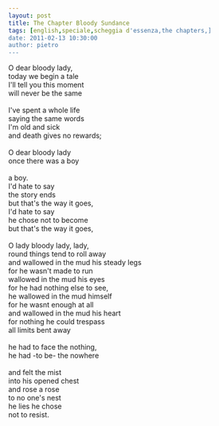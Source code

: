 ```yaml
---
layout: post
title: The Chapter Bloody Sundance
tags: [english,speciale,scheggia d'essenza,the chapters,]
date: 2011-02-13 10:30:00
author: pietro
---
```

O dear bloody lady,<br/>today we begin a tale<br/>I'll tell you this moment<br/>will never be the same<br/><br/>I've spent a whole life<br/>saying the same words<br/>I'm old and sick<br/>and death gives no rewards;<br/><br/>O dear bloody lady<br/>once there was a boy<br/><br/>a boy.<br/>I'd hate to say<br/>the story ends<br/>but that's the way it goes,<br/>I'd hate to say<br/>he chose not to become<br/>but that's the way it goes,<br/><br/>O lady bloody lady, lady,<br/>round things tend to roll away<br/>and wallowed in the mud his steady legs<br/>for he wasn't made to run<br/>wallowed in the mud his eyes<br/>for he had nothing else to see,<br/>he wallowed in the mud himself<br/>for he wasnt enough at all<br/>and wallowed in the mud his heart<br/>for nothing he could trespass<br/>all limits bent away<br/><br/>he had to face the nothing,<br/>he had -to be- the nowhere<br/><br/>and felt the mist <br/>into his opened chest<br/>and rose a rose<br/>to no one's nest<br/>he lies he chose<br/>not to resist.
